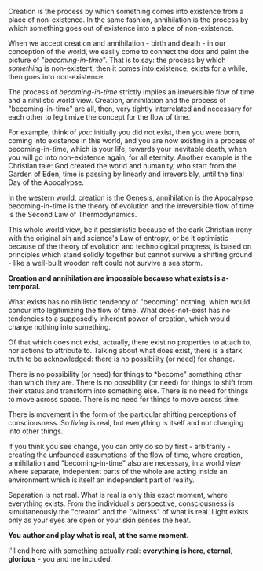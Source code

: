 Creation is the process by which something comes into existence from a place of non-existence.
In the same fashion, annihilation is the process by which something goes out of existence into a place of non-existence.

When we accept creation and annihilation - birth and death - in our conception of the world, we easily come to connect the dots and paint the picture of "*becoming-in-time*".
That is to say: the process by which *something* is non-existent, then it comes into existence, exists for a while, then goes into non-existence.

The process of *becoming-in-time* strictly implies an irreversible flow of time and a nihilistic world view.
Creation, annihilation and the process of "becoming-in-time" are all, then, very tightly interrelated and necessary for each other to legitimize the concept for the flow of time.

For example, think of *you*: initially you did not exist, then you were born, coming into existence in this world, and you are now existing in a process of becoming-in-time, which is your life, towards your inevitable death, when you will go into non-existence again, for all eternity.
Another example is the Christian tale: God created the world and humanity, who start from the Garden of Eden, time is passing by linearly and irreversibly, until the final Day of the Apocalypse.

In the western world, creation is the Genesis, annihilation is the Apocalypse, becoming-in-time is the theory of evolution and the irreversible flow of time is the Second Law of Thermodynamics.

This whole world view, be it pessimistic because of the dark Christian irony with the original sin and science's Law of entropy, or be it optimistic because of the theory of evolution and technological progress, is based on principles which stand solidly together but cannot survive a shifting ground - like a well-built wooden raft could not survive a sea storm.


**Creation and annihilation are impossible because what exists is a-temporal.**


What exists has no nihilistic tendency of "becoming" nothing, which would concur into legitimizing the flow of time.
What does-not-exist has no tendencies to a supposedly inherent power of creation, which would change nothing into something.

Of that which does not exist, actually, there exist no properties to attach to, nor actions to attribute to.
Talking about what does exist, there is a stark truth to be acknowledged: there is no possibility (or need) for change.

There is no possibility (or need) for things to *become" something other than which they are.
There is no possibility (or need) for things to shift from their status and transform into something else.
There is no need for things to move across space.
There is no need for things to move across time.

There is movement in the form of the particular shifting perceptions of consciousness.
So *living* is real, but everything is itself and not changing into other things.

If you think you see change, you can only do so by first - arbitrarily - creating the unfounded assumptions of the flow of time, where creation, annihilation and "becoming-in-time" also are necessary, in a world view where separate, indepentent parts of the whole are acting inside an environment which is itself an independent part of reality.

Separation is not real.
What is real is only this exact moment, where everything exists.
From the individual's perspective, consciousness is simultaneously the "creator" and the "witness" of what is real.
Light exists only as your eyes are open or your skin senses the heat.

**You author and play what is real, at the same moment.**

I'll end here with something actually real: **everything is here, eternal, glorious** - you and me included.
